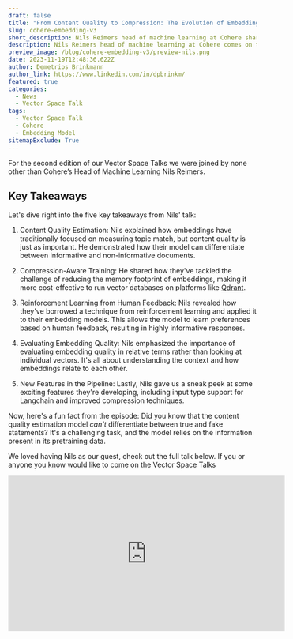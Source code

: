 ```yaml
---
draft: false
title: "From Content Quality to Compression: The Evolution of Embedding Models at Cohere with Nils Reimers"
slug: cohere-embedding-v3
short_description: Nils Reimers head of machine learning at Cohere shares the details about their latest embedding model.
description: Nils Reimers head of machine learning at Cohere comes on the recent vector space talks to share details about their latest embedding V3 model.
preview_image: /blog/cohere-embedding-v3/preview-nils.png
date: 2023-11-19T12:48:36.622Z
author: Demetrios Brinkmann
author_link: https://www.linkedin.com/in/dpbrinkm/
featured: true
categories:
  - News
  - Vector Space Talk
tags:
  - Vector Space Talk
  - Cohere
  - Embedding Model
sitemapExclude: True
---
```


For the second edition of our Vector Space Talks we were joined by none other than Cohere’s Head of Machine Learning Nils Reimers. 

## Key Takeaways

Let's dive right into the five key takeaways from Nils' talk:

1. Content Quality Estimation: Nils explained how embeddings have traditionally focused on measuring topic match, but content quality is just as important. He demonstrated how their model can differentiate between informative and non-informative documents.

2. Compression-Aware Training: He shared how they've tackled the challenge of reducing the memory footprint of embeddings, making it more cost-effective to run vector databases on platforms like [Qdrant](https://cloud.qdrant.io/login).

3. Reinforcement Learning from Human Feedback: Nils revealed how they've borrowed a technique from reinforcement learning and applied it to their embedding models. This allows the model to learn preferences based on human feedback, resulting in highly informative responses.

4. Evaluating Embedding Quality: Nils emphasized the importance of evaluating embedding quality in relative terms rather than looking at individual vectors. It's all about understanding the context and how embeddings relate to each other.

5. New Features in the Pipeline: Lastly, Nils gave us a sneak peek at some exciting features they're developing, including input type support for Langchain and improved compression techniques.

Now, here's a fun fact from the episode: Did you know that the content quality estimation model *can't* differentiate between true and fake statements? It's a challenging task, and the model relies on the information present in its pretraining data.

We loved having Nils as our guest, check out the full talk below. If you or anyone you know would like to come on the Vector Space Talks 

<iframe width="560" height="315" src="https://www.youtube.com/embed/Abh3YCahyqU?si=OB4FXhTivsLLXzQV" title="YouTube video player" frameborder="0" allow="accelerometer; autoplay; clipboard-write; encrypted-media; gyroscope; picture-in-picture; web-share" allowfullscreen></iframe>